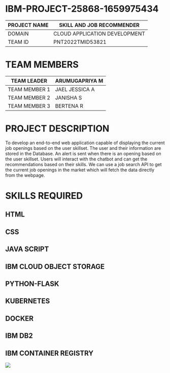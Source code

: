 # IBM-PROJECT-25868-1659975434
 
|  PROJECT NAME |  SKILL AND JOB RECOMMENDER     |
| ------------- | -------------------------------|
| DOMAIN        |  CLOUD APPLICATION DEVELOPMENT |
| TEAM ID       |  PNT2022TMID53821              |

# TEAM MEMBERS 

|  TEAM LEADER     |	 ARUMUGAPRIYA M     |
|----------------  |--------------------- |
|  TEAM MEMBER 1   |  JAEL JESSICA A      |
|  TEAM MEMBER 2	 |  JANISHA S           |
|  TEAM MEMBER 3	 |  BERTENA R           |

# PROJECT DESCRIPTION
To develop an end-to-end web application capable of displaying the current job openings based on the user skillset. The user and their information are stored in the Database. An alert is sent when there is an opening based on the user skillset. Users will interact with the chatbot and can get the recommendations based on their skills. We can use a job search API to get the current job openings in the market which will fetch the data directly from the webpage.

# SKILLS REQUIRED
HTML
------------------------
CSS	
------------------------
JAVA SCRIPT
------------------------
IBM CLOUD OBJECT STORAGE
------------------------
PYTHON-FLASK 
------------------------
KUBERNETES 
------------------------
DOCKER
------------------------
IBM DB2 
------------------------
IBM CONTAINER REGISTRY
------------------------

<p align="left">
  <a href="https://skillicons.dev">
    <img src="https://skillicons.dev/icons?i=kubernetes,docker,html,css,github,py,flask,js" />
  </a>
</p>
